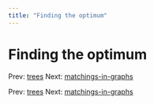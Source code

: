 ```yaml
---
title: "Finding the optimum"
---
```


# Finding the optimum

Prev: [trees](trees.md)
Next: [matchings-in-graphs](matchings-in-graphs.md)

Prev: [trees](trees.md)
Next: [matchings-in-graphs](matchings-in-graphs.md)
